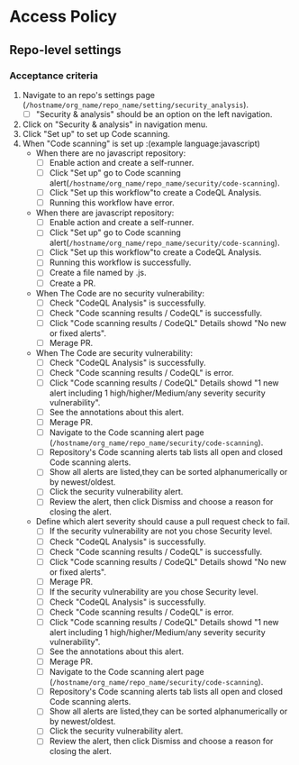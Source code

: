 # Access Policy

## Repo-level settings

### Acceptance criteria

1. Navigate to an repo's settings page (`/hostname/org_name/repo_name/setting/security_analysis`).
    - [ ] "Security & analysis" should be an option on the left navigation.
1. Click on "Security & analysis" in navigation menu.
1. Click "Set up" to set up Code scanning.
1. When "Code scanning" is set up :(example language:javascript)
    - When there are no javascript repository:
      - [ ] Enable action and create a self-runner.
      - [ ] Click "Set up" go to Code scanning alert(`/hostname/org_name/repo_name/security/code-scanning`).
      - [ ] Click "Set up this workflow"to create a CodeQL Analysis.
      - [ ] Running this workflow have error. 
    - When there are javascript repository:
      - [ ] Enable action and create a self-runner.
      - [ ] Click "Set up" go to Code scanning alert(`/hostname/org_name/repo_name/security/code-scanning`).
      - [ ] Click "Set up this workflow"to create a CodeQL Analysis.
      - [ ] Running this workflow is successfully.
      - [ ] Create a file named by .js.
      - [ ] Create a PR.
    - When The Code are no security vulnerability:
      - [ ] Check "CodeQL Analysis" is successfully.
      - [ ] Check "Code scanning results / CodeQL" is successfully.
      - [ ] Click "Code scanning results / CodeQL" Details showd "No new or fixed alerts".
      - [ ] Merage PR.
    - When The Code are security vulnerability:
      - [ ] Check "CodeQL Analysis" is successfully.
      - [ ] Check "Code scanning results / CodeQL" is error.
      - [ ] Click "Code scanning results / CodeQL" Details showd "1 new alert including 1 high/higher/Medium/any severity security vulnerability".
      - [ ] See the annotations about this alert.
      - [ ] Merage PR.
      - [ ] Navigate to the Code scanning alert page (`/hostname/org_name/repo_name/security/code-scanning`).
      - [ ] Repository's Code scanning alerts tab lists all open and closed Code scanning alerts.
      - [ ] Show all alerts are listed,they can be sorted alphanumerically or by newest/oldest.
      - [ ] Click the security vulnerability alert.
      - [ ] Review the alert, then click Dismiss and choose a reason for closing the alert.
    - Define which alert severity should cause a pull request check to fail.
      - [ ] If the security vulnerability are not you chose Security level.
       - [ ] Check "CodeQL Analysis" is successfully.
       - [ ] Check "Code scanning results / CodeQL" is successfully.
       - [ ] Click "Code scanning results / CodeQL" Details showd "No new or fixed alerts".
       - [ ] Merage PR.
      - [ ] If the security vulnerability are you chose Security level.
       - [ ] Check "CodeQL Analysis" is successfully.
       - [ ] Check "Code scanning results / CodeQL" is error.
       - [ ] Click "Code scanning results / CodeQL" Details showd "1 new alert including 1 high/higher/Medium/any severity security vulnerability".
       - [ ] See the annotations about this alert.
       - [ ] Merage PR.
       - [ ] Navigate to the Code scanning alert page (`/hostname/org_name/repo_name/security/code-scanning`).
       - [ ] Repository's Code scanning alerts tab lists all open and closed Code scanning alerts.
       - [ ] Show all alerts are listed,they can be sorted alphanumerically or by newest/oldest.
       - [ ] Click the security vulnerability alert.
       - [ ] Review the alert, then click Dismiss and choose a reason for closing the alert.
